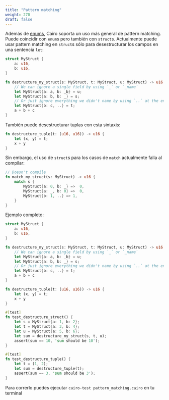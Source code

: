 ```yaml
---
title: "Pattern matching"
weight: 270
draft: false
---
```


Además de [enums](../enums), Cairo soporta un uso más general de pattern matching. Puede coincidir con `enum`s pero también con `struct`s.
Actualmente puede usar pattern matching en `struct`s sólo para desestructurar los campos en una sentencia `let`:

```rust {.codebox}
struct MyStruct {
    a: u16,
    b: u16,
}

fn destructure_my_struct(s: MyStruct, t: MyStruct, u: MyStruct) -> u16 {
    // We can ignore a single field by using `_` or `_name`
    let MyStruct{a: a, b: _b} = u;
    let MyStruct{a: b, b: _} = s;
    // Or just ignore everything we didn't name by using `..` at the end
    let MyStruct{b: c, ..} = t;
    a + b + c
}
```

También puede desestructurar tuplas con esta sintaxis:

```rust {.codebox}
fn destructure_tuple(t: (u16, u16)) -> u16 {
    let (x, y) = t;
    x + y
}
```

Sin embargo, el uso de `struct`s para los casos de `match` actualmente falla al compilar:

```rust {.codebox}
// Doesn't compile
fn match_my_struct(s: MyStruct) -> u16 {
    match s {
        MyStruct{a: 0, b: _} =>  0,
        MyStruct{a: _, b: 0} =>  0,
        MyStruct{b: 1, ..} => 1,
    }
}
```
Ejemplo completo:
```rust {.codebox}
struct MyStruct {
    a: u16,
    b: u16,
}

fn destructure_my_struct(s: MyStruct, t: MyStruct, u: MyStruct) -> u16 {
    // We can ignore a single field by using `_` or `_name`
    let MyStruct{a: a, b: _b} = u;
    let MyStruct{a: b, b: _} = s;
    // Or just ignore everything we didn't name by using `..` at the end
    let MyStruct{b: c, ..} = t;
    a + b + c
}

fn destructure_tuple(t: (u16, u16)) -> u16 {
    let (x, y) = t;
    x + y
}

#[test]
fn test_destructure_struct() {
    let s = MyStruct{a: 1, b: 2};
    let t = MyStruct{a: 3, b: 4};
    let u = MyStruct{a: 5, b: 6};
    let sum = destructure_my_struct(s, t, u);
    assert(sum == 10, 'sum should be 10');
}

#[test]
fn test_destructure_tuple() {
    let t = (1, 2);
    let sum = destructure_tuple(t);
    assert(sum == 3, 'sum should be 3');
}
```
Para correrlo puedes ejecutar `cairo-test pattern_matching.cairo` en tu terminal
